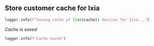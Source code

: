 ## Store customer cache for Ixia

```python
logger.info(f"Saving cache of {len(cache)} devices for Ixia...")
```

_Cache is saved_

```python
logger.info(f"Cache saved")
```